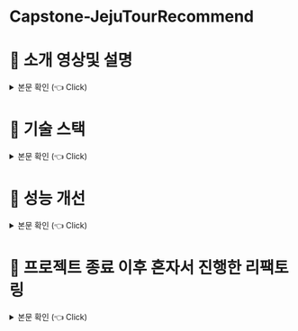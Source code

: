 # Capstone-JejuTourRecommend



# :star2: 소개 영상및 설명

<details>
  
<summary> 본문 확인 (👈 Click)</summary>
아래 블로그를 통해 자세한 내용을 확인할 수 있습니다

https://blog.naver.com/PostView.naver?blogId=suheonj95&Redirect=View&logNo=222783108548&categoryNo=1&isAfterWrite=true&isMrblogPost=false&isHappyBeanLeverage=true&contentLength=5077&isWeeklyDiaryPopupEnabled=true

</details>

# :star2: 기술 스택

<details>

<summary> 본문 확인 (👈 Click)</summary>
기술 스택으로는 spring-boot, jpa, querydsl로 백엔드를 구성하였습니다.
서버배포는 ec2 로 하였으며, 데이터베이스는 mysql로 진행하였습니다.
그러나 위에 코드는 지속적인 빠른 테스트를 h2디비를 사용하였습니다.

전반적인 자세한 소개와 시현영상은 아래 링크로 들어가면 자세히 볼수 있습니다.
</details>

# :star2: 성능 개선

<details>
<summary> 본문 확인 (👈 Click)</summary>
  
## Querydsl

1. 묵시적 조인을 모두 명시적 조인으로 수정

- 기존에 묵시적 조인으로 상세한 조인 명령을 하지 않았더니 원하던 InnerJoin으로 쿼리문이 나가지 않고 Cross join으로 쿼리문이 나가는 것을 확인하여 수정하였습니다

2. exit 함수 수정

- JPQL에서 select의 exists 를 지원하지 않습니다 (select exists 문법)
  (단, where의 exists는 지원합니다)
  ->그래서 exists 를 우회하기 위해 count 쿼리를 사용합니다 -> 이때 문제가 생깁니다
  아래가 문제점 예시임
  ￼

- querydsl의 exist는 실제로 성능이슈가 있는 count()>0으로 실행됩니다
  (Querydsl에서 기본적으로 지원하는 exists 를 보면 성능상 이슈가 있는 count 쿼리 방식을 사용했습니다)
  count는 전체 다 훑어보는 것으로 성능 저하 문제가 생깁니다

- 해결방법
  limit(1)을 사용하여 해결하였습니다
  jpql에서는 from없이는 쿼리가 실행되지 않아서 limit(1)을 사용하였습니다
  limit(1)로 조회제한을 한여 실행하였습니다 (= fetchFirst())

## Spring Data JPA

1. deleteAll 메서드
   spring Data JPA에서의 기본 deleteAll(entities) 메서드는 엔티티 하나마다 쿼리문을 날리데 되어서 속도가 많이 느립니다
   이를 성능 개선 하기 위해 한번에 delete 연산을 하는 메서드를 만들어 해결하였습니다.
   <img src="./images/bulkDeleteMemberSpotByMember.png?raw=true"  width="800" height="180"/>

- 위에와 비슷하게 회원가입시 관광지와 연관되어 다수의 회원 정보를 업데이트를 해야하는 경우가 있었는데 처음에는 entity 생성마다
  spring data jpa의 save()메서들 사용하여 하나씩 저장하였는데 성능이 너무 나오지 않았다
  그래서 for loop로 하나씩 save하는 것 보단 List에 entity를 전부 담아서 한 번의 saveAll이 더 성능에 좋은 것을 알게 되어 saveAllAndFlush()를 사용하여 선능 튜닝을 해결하였습니다
  <img  alt="메인페이지" src="./images/saveAllAndFlush.png?raw=true"  width="1000" height="250"/>

</details>

# :star2: 프로젝트 종료 이후 혼자서 진행한 리팩토링

<details>

  <summary> 본문 확인 (👈 Click)</summary>

## API 명세서 수정

프로젝트가 완료, 종료 되고 주번 지인, 그리고 발표 영상 및 심사위원님들의 피드백을 듣고 사용자 측면에서 더 편리할수 있는 UI를 고려하여 기존 API 명세서 내용을 수정하였습니다

1. 메인페이지에서 사용가 찜했던 관광지도 표시할수 있게 수정

- 사용자가 기존에 위시리스트에 관광지를 추가했는지 알수있게 표시하도록 하였습니다

2. 메인 페이지에서 사진 노출 1장 -> 3장

- 기존 메인 페이지에서 관광지별 사진에 마우스 커서를 갖다대면, 설명이 나오게 했습니다. 거기에서 추가로 사진 한장이 아닌 여러장을 볼수 있게 api를 수정하였습니다.

3. 위시리시트페이지 사진 노출 1장 -> 3장

- 위시리스트페이지에서 위시리스화면에서 사진을 대표 사진 한장으로 대체 하였으나 여러장으로 보여줄수 있게 하였습니다.

## 객체지항의 오해와 사실, 디자인 패턴 적용

- 객체지향의 오해와 사실의 책을 일게 되어 객채들 간의 협력,
  “객체 지향의 사실과 오해”이며, 이 책을 통해 객체 지향의 의미를 좀 더 이해할 수 있는 계기 되었습니다. 그래서 객체 지향 언어인 자바언어를 책에서 말한 역할, 책임, 협력의 관점으로 바라보며 설계할 수 있다는 것을 알게 되었습니다.
  이후 객체 지향의 역할, 책임, 협력을 23가지 패턴으로 만든 “GOF의 23가지 디자인 패턴”을 제가 한 프로젝트에 적용하려고 역할, 책임, 협력 관점에서 디자인 패턴을 학습하여 적용하였습니다

1. 관광지 위치 전략 패턴 적용

전략 패턴: “상황내용을 포함하는(가지고 있는) 역할”과 “상황에 따른 다양한 전략을 포함하는 역할”을 나누어 전략들을 분리하는 패턴을 만들었습니다
저는 동서남북의 클래스를 따로 분리하여 "위치 정보를 가지고 있는 역할"을 만들고,
이러한 "위치 정보를 관리하는 역할" LocationStrategy 인터페이스를 만들어 객체들간의 협력 관계를 만들었습니다

<img  alt="메인페이지" src="./images/stragetyPatternPackage.png?raw=true"  >
<img  alt="메인페이지" src="./images/stragetyPatternExample.png?raw=true"  >

- 전략 패턴을 사용한 이유 현재 동서남북으로 위치정보를 분리하 것은 설문조사와 각 읍별 관광지의 개수를 고려하여 저희 임의의 적절한 지억을 나누었습니다.
  이는 관광지가 새로 생길수 있어 지역별 관광지 개수 변경이 되는 우려가 있었습니다
  그래새 유지보수를 더 편리하게 하기 위해서 전략 패턴을 적용하였습니다.

2. 메타 데이터 빌더 패턴 적용
   빌더패턴: “많은 인스턴스를 관리하는 역할”과 “해당 인스턴스를 생성하는 역할”을 만들어 기존 구조를 세부적(구체적)으로 분리시키는 패턴
   메타 데이터 인스턴스를 관리하는 역햘은 MetaDataBuilder 인터페이스에게 역할 주었고
   상황별 메타데이터를 생성하는 역할은 MetaDataDirector 클래스에게 역할을 부여하여 적용하였습니다

<img  alt="메인페이지" src="./images/builderPatternExample.png?raw=true">
<img  alt="메인페이지" src="./images/metaDataPackage.png?raw=true">

새로운 메타 데이터가 생길때마다 list와 map을 사용하여 일일히 정보블 반환하는 것에 번거로움이 있었습니다
또한 메타데이터의 정보를 수정되는 경우도 다수 발생하는 것에 대비하여 위와 같이 빌더 패턴을 적용하였습니다

## Spring Security 개선

1. Spring Security 구조 개선
   스프링과 JPA를 학습한지 3주만에 프로젝트를 들어간 상황이었어서 Spring Security는 제대로 학습하지 못하 본 프로젝트에 들어갔습니다.
   프로젝트가 종료이후 Spring Security를 학습하여 기존에 엉망이었던 코드 내용을 수정 작업을 진행하였습니다.

2. redis 데이터베이스 추가
   logoutToken는 redis 데이터베이스를 새로 적용하여 토큰 정보를 가져오는데 성능 개선을 했습니다.

</details>
